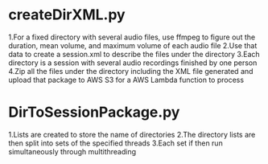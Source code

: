 # createDirXML.py
1.For a fixed directory with several audio files, use ffmpeg to figure out the duration, mean volume, and maximum volume of each audio file
2.Use that data to create a session.xml to describe the files under the directory
3.Each directory is a session with several audio recordings finished by one person
4.Zip all the files under the directory including the XML file generated and upload that package to AWS S3 for a AWS Lambda function to process

# DirToSessionPackage.py
1.Lists are created to store the name of directories
2.The directory lists are then split into sets of the specified threads
3.Each set if then run simultaneously through multithreading
